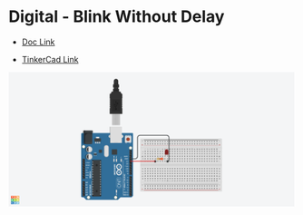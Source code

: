 # Digital - Blink Without Delay

- [Doc Link](https://docs.arduino.cc/built-in-examples/digital/BlinkWithoutDelay/)

- [TinkerCad Link](https://www.tinkercad.com/things/hkrEEEyksST-built-in-examplesbasicsanalogreadserial)

![Circuit](built-in-examples_digital_BlinkWithoutDelay_.png)
